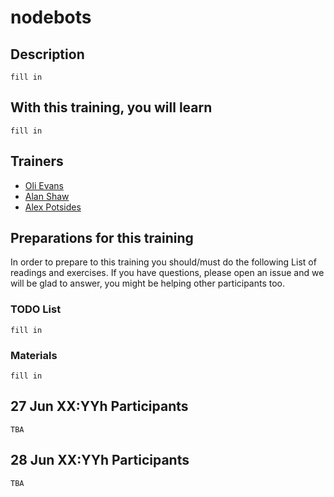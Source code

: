 nodebots
=====================


## Description

`fill in`

## With this training, you will learn

`fill in`

## Trainers

* [Oli Evans]()
* [Alan Shaw]()
* [Alex Potsides]()

## Preparations for this training

In order to prepare to this training you should/must do the following List of readings and exercises. If you have questions, please open an issue and we will be glad to answer, you might be helping other participants too.

### TODO List

`fill in`

### Materials

`fill in`

## 27 Jun XX:YYh Participants

`TBA`

## 28 Jun XX:YYh Participants

`TBA`